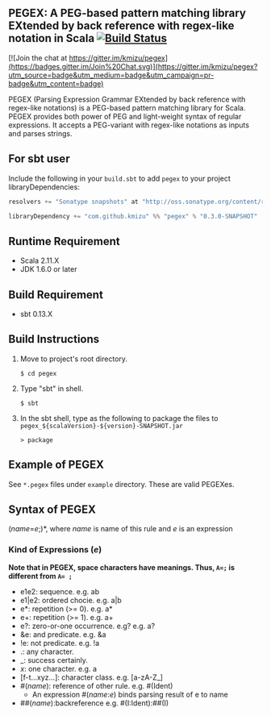 ## PEGEX: A PEG-based pattern matching library EXtended by back reference with regex-like notation in Scala [![Build Status](https://travis-ci.org/kmizu/pegex.png?branch=master)](https://travis-ci.org/kmizu/pegex)

[![Join the chat at https://gitter.im/kmizu/pegex](https://badges.gitter.im/Join%20Chat.svg)](https://gitter.im/kmizu/pegex?utm_source=badge&utm_medium=badge&utm_campaign=pr-badge&utm_content=badge)

PEGEX (Parsing Expression Grammar EXtended by back reference with regex-like notations) is 
a PEG-based pattern matching  library for Scala.  PEGEX provides both power of PEG and 
light-weight syntax of regular expressions.  It accepts a PEG-variant with regex-like 
notations as inputs and parses strings.

## For sbt user

Include the following in your `build.sbt` to add `pegex` to your project libraryDependencies:

```scala
resolvers += "Sonatype snapshots" at "http://oss.sonatype.org/content/repositories/snapshots/"

libraryDependency += "com.github.kmizu" %% "pegex" % "0.3.0-SNAPSHOT"
```

## Runtime Requirement
* Scala 2.11.X
* JDK 1.6.0 or later

## Build Requirement
* sbt 0.13.X

## Build Instructions
1. Move to project's root directory.

   `$ cd pegex`
   
2. Type "sbt" in shell.

   `$ sbt`

3. In the sbt shell, type as the following to package the files to `pegex_${scalaVersion}-${version}-SNAPSHOT.jar`

   `> package`
   
## Example of PEGEX
See `*.pegex` files under `example` directory.  These are valid PEGEXes.

## Syntax of PEGEX
(*name*=*e*;)\*, where *name* is name of this rule and *e* is an expression

### Kind of Expressions (*e*)

**Note that in PEGEX, space characters have meanings. 
Thus, `A=;` is different from `A= ;`**

- e1e2: sequence.  e.g. ab
- e1|e2: ordered chocie.  e.g. a|b
- e*: repetition (>= 0).  e.g. a*
- e+: repetition (>= 1).  e.g. a+
- e?: zero-or-one occurrence.  e.g? e.g. a?
- &e: and predicate.  e.g. &a
- !e:  not predicate. e.g. !a
- .: any character.
- _: success certainly.
- *x*: one character.  e.g. a
- [f-t...xyz...]: character class.  e.g. [a-zA-Z_]
- \#(*name*):  reference of other rule.  e.g. #(Ident)
  -  An expression #(*name*:*e*) binds parsing result of e to name
- ##(*name*):backreference e.g. #(I:Ident):##(I)
